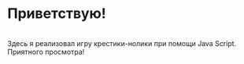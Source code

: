 # Приветствую!
<br />
Здесь я реализовал игру крестики-нолики при помощи Java Script.
<br />
Приятного просмотра!
